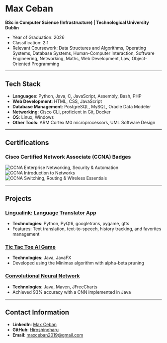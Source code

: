 # Max Ceban

**BSc in Computer Science (Infrastructure) | Technological University Dublin**

- Year of Graduation: 2026
- Classification: 2:1
- Relevant Coursework: Data Structures and Algorithms, Operating Systems, Database Systems, Human-Computer Interaction, Software Engineering, Networking, Maths, Web Development, Law, Object-Oriented Programming

---

## Tech Stack

- **Languages**: Python, Java, C, JavaScript, Assembly, Bash, PHP
- **Web Development**: HTML, CSS, JavaScript
- **Database Management**: PostgreSQL, MySQL, Oracle Data Modeler
- **Networking**: Cisco CLI, proficient in Git, Docker
- **OS**: Linux, Windows
- **Other Tools**: ARM Cortex M0 microprocessors, UML Software Design

---

## Certifications

### Cisco Certified Network Associate (CCNA) Badges

![CCNA Enterprise Networking, Security & Automation](./CCNAENSA__1_.png)
![CCNA Introduction to Networks](./CCNAITN__1_.png)
![CCNA Switching, Routing & Wireless Essentials](./CCNASRWE__1_.png)

---

## Projects

### [Lingualink: Language Translator App](https://github.com/Hiroshinoharu/languageTranslator.git)
- **Technologies**: Python, PyQt6, googletrans, pygame, gtts
- Features: Text translation, text-to-speech, history tracking, and favorites management

### [Tic Tac Toe AI Game](https://github.com/Hiroshinoharu/TicTacToeJavaFX.git)
- **Technologies**: Java, JavaFX
- Developed using the Minimax algorithm with alpha-beta pruning

### [Convolutional Neural Network](https://github.com/Hiroshinoharu/machineLearningProject.git)
- **Technologies**: Java, Maven, JFreeCharts
- Achieved 93% accuracy with a CNN implemented in Java

---

## Contact Information

- **LinkedIn**: [Max Ceban](https://www.linkedin.com/in/max-ceban)
- **GitHub**: [Hiroshinoharu](https://github.com/Hiroshinoharu)
- **Email**: maxceban2019@gmail.com
